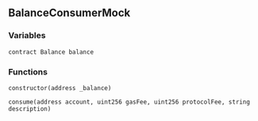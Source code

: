 ## BalanceConsumerMock





### Variables
```solidity
contract Balance balance
```


### Functions
```solidity
constructor(address _balance)
```





```solidity
consume(address account, uint256 gasFee, uint256 protocolFee, string description)
```





